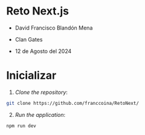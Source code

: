 # Reto Next.js

- David Francisco Blandón Mena

- Clan Gates

- 12 de Agosto del 2024

# Inicializar

1. *Clone the repository*:

```bash
git clone https://github.com/franccoina/RetoNext/
```

2. *Run the application*:

```bash
npm run dev
```
